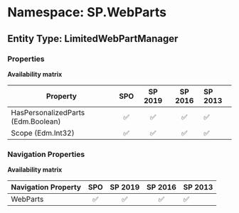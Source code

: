 # Namespace: SP.WebParts

## Entity Type: LimitedWebPartManager

### Properties

**Availability matrix**

Property | SPO | SP 2019 | SP 2016 | SP 2013
----------|:---:|:-------:|:-------:|:-------
HasPersonalizedParts (Edm.Boolean) | ✅ | ✅ | ✅ | ✅
Scope (Edm.Int32) | ✅ | ✅ | ✅ | ✅

### Navigation Properties

**Availability matrix**

Navigation Property | SPO | SP 2019 | SP 2016 | SP 2013
----------|:---:|:-------:|:-------:|:-------
WebParts | ✅ | ✅ | ✅ | ✅
